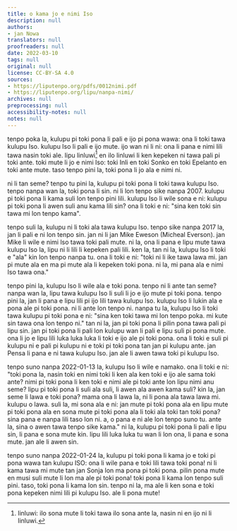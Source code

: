 ```yaml
---
title: o kama jo e nimi Iso
description: null
authors:
- jan Nowa
translators: null
proofreaders: null
date: 2022-03-10
tags: null
original: null
license: CC-BY-SA 4.0
sources:
- https://liputenpo.org/pdfs/0012nimi.pdf
- https://liputenpo.org/lipu/nanpa-nimi/
archives: null
preprocessing: null
accessibility-notes: null
notes: null
---
```


tenpo poka la, kulupu pi toki pona li pali e ijo pi pona wawa: ona li toki tawa kulupu Iso. kulupu Iso li pali e ijo mute. ijo wan ni li ni: ona li pana e nimi lili tawa nasin toki ale. lipu linluwi[^1] en ilo linluwi li ken kepeken ni tawa pali pi toki ante. toki mute li jo e nimi Iso: toki Inli en toki Sonko en toki Epelanto en toki ante mute. taso tenpo pini la, toki pona li jo ala e nimi ni.

ni li tan seme? tenpo tu pini la, kulupu pi toki pona li toki tawa kulupu Iso. tenpo nanpa wan la, toki pona li sin. ni li lon tenpo sike nanpa 2007. kulupu pi toki pona li kama suli lon tenpo pini lili. kulupu Iso li wile sona e ni: kulupu pi toki pona li awen suli anu kama lili sin? ona li toki e ni: "sina ken toki sin tawa mi lon tenpo kama".

tenpo suli la, kulupu ni li toki ala tawa kulupu Iso. tenpo sike nanpa 2017 la, jan li pali e ni lon tenpo sin. jan ni li jan Mike Eweson (Micheal Everson). jan Mike li wile e nimi lso tawa toki pali mute. ni la, ona li pana e lipu mute tawa kulupu Iso la, lipu ni li lili li kepeken pali lili. ken la, tan ni la, kulupu Iso li toki e "ala" kin lon tenpo nanpa tu. ona li toki e ni: "toki ni li ike tawa lawa mi. jan pi mute ala en ma pi mute ala li kepeken toki pona. ni la, mi pana ala e nimi Iso tawa ona."

tenpo pini la, kulupu Iso li wile ala e toki pona. tenpo ni li ante tan seme? nanpa wan la, lipu tawa kulupu Iso li suli li jo e ijo mute pi toki pona. tenpo pini la, jan li pana e lipu lili pi ijo lili tawa kulupu Iso. kulupu Iso li lukin ala e pona ale pi toki pona. ni li ante lon tenpo ni. nanpa tu la, kulupu Iso li toki tawa kulupu pi toki pona e ni: "sina ken toki tawa mi lon tenpo poka. mi kute sin tawa ona lon tenpo ni." tan ni la, jan pi toki pona li pilin pona tawa pali pi lipu sin. jan pi toki pona li pali lon kulupu wan li pali e lipu suli pi pona mute. ona li jo e lipu lili luka luka luka li toki e ijo ale pi toki pona. ona li toki e suli pi kulupu ni e pali pi kulupu ni e toki pi toki pona tan jan pi kulupu ante. jan Pensa li pana e ni tawa kulupu Iso. jan ale li awen tawa toki pi kulupu Iso.

[^1]: linluwi: ilo sona mute li toki tawa ilo sona ante la, nasin ni en ijo ni li linluwi.

tenpo suno nanpa 2022-01-13 la, kulupu Iso li wile e namako. ona li toki e ni: "toki pona la, nasin toki en nimi toki li ken ala ken toki e ijo ale sama toki ante? nimi pi toki pona li ken toki e nimi ale pi toki ante lon lipu nimi anu seme? lipu pi toki pona li suli ala suli, li awen ala awen kama suli? kin la, jan seme li lawa e toki pona? mama ona li lawa la, ni li pona ala tawa lawa mi. kulupu o lawa. suli la, mi sona ala e ni: jan mute pi toki pona ala en lipu mute pi toki pona ala en sona mute pi toki pona ala li toki ala toki tan toki pona? sina pana e nanpa lili taso lon ni. a, o pana e ni ale lon tenpo suno tu. ante la, sina o awen tawa tenpo sike kama." ni la, kulupu pi toki pona li pali e lipu sin, li pana e sona mute kin. lipu lili luka luka tu wan li lon ona, li pana e sona mute. jan ale li awen sin.

tenpo suno nanpa 2022-01-24 la, kulupu pi toki pona li kama jo e toki pi pona wawa tan kulupu ISO: ona li wile pana e toki lili tawa toki pona! ni li kama tawa mi mute tan jan Sonja lon ma pona pi toki pona. pilin pona mute en musi suli mute li lon ma ale pi toki pona! toki pona li kama lon tenpo suli pini. taso, toki pona li kama lon sin. tenpo ni la, ma ale li ken sona e toki pona kepeken nimi lili pi kulupu Iso. ale li pona mute!
